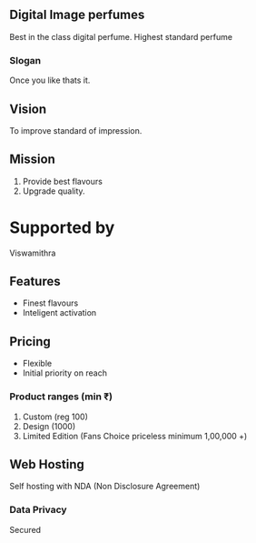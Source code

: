 ## Digital Image perfumes
Best in the class digital perfume. Highest standard 
perfume 
### Slogan
Once you like thats it.
## Vision
To improve standard of impression.
## Mission
1. Provide best flavours 
1. Upgrade quality.
# Supported by
Viswamithra 
## Features
* Finest flavours
* Inteligent activation
## Pricing
* Flexible
* Initial priority on reach
### Product ranges (min ₹)
1. Custom (reg 100)
1. Design (1000)
1. Limited Edition (Fans Choice priceless minimum 1,00,000 +)
## Web Hosting
Self hosting with NDA (Non Disclosure Agreement)
### Data Privacy
Secured
